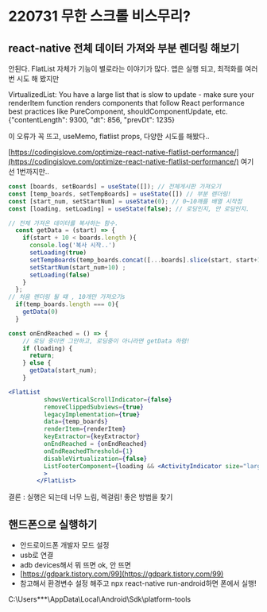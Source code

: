 # 220731 무한 스크롤 비스무리?

## react-native 전체 데이터 가져와 부분 렌더링 해보기

안된다. FlatList 자체가 기능이 별로라는 이야기가 많다. 앱은 실행 되고, 최적화를 여러번 시도 해 봤지만

VirtualizedList: You have a large list that is slow to update - make sure your renderItem function renders components that follow React performance best practices like PureComponent, shouldComponentUpdate, etc. {"contentLength": 9300, "dt": 856, "prevDt": 1235}

이 오류가 꼭 뜨고, useMemo, flatlist props, 다양한 시도를 해봤다..

[https://codingislove.com/optimize-react-native-flatlist-performance/](https://codingislove.com/optimize-react-native-flatlist-performance/) 여기선 1번까지만..

```jsx
const [boards, setBoards] = useState([]); // 전체게시판 가져오기
const [temp_boards, setTempBoards] = useState([]) // 부분 렌더링!
const [start_num, setStartNum] = useState(0); // 0~10깨를 배열 시작점
const [loading, setLoading] = useState(false); // 로딩인지, 안 로딩인지.

// 전체 가져온 데이터를 복사하는 함수.
  const getData = (start) => {
    if(start + 10 < boards.length ){
      console.log('복사 시작..')
      setLoading(true)
      setTempBoards(temp_boards.concat([...boards].slice(start, start+10)));
      setStartNum(start_num+10) ;
      setLoading(false)
    }
  };
// 처음 렌더링 될 떄 , 10개만 가져오기s
  if(temp_boards.length === 0){
    getData(0)
  }

const onEndReached = () => {
    // 로딩 중이면 그만하고, 로딩중이 아니라면 getData 하렴!
    if (loading) {
      return;
    } else {
      getData(start_num);
    }

<FlatList
          showsVerticalScrollIndicator={false}
          removeClippedSubviews={true}
          legacyImplementation={true}
          data={temp_boards}
          renderItem={renderItem}
          keyExtractor={keyExtractor}
          onEndReached = {onEndReached}
          onEndReachedThreshold={1}
          disableVirtualization={false} 
          ListFooterComponent={loading && <ActivityIndicator size="large" color="#00ff00"/>}
          >
        </FlatList>
```

결론 :  실행은 되는데 너무 느림, 렉걸림! 좋은 방법을 찾기

## 핸드폰으로 실행하기

- 안드로이드폰 개발자 모드 설정
- usb로 연결
- adb devices해서 뭐 뜨면 ok, 안 뜨면
- [https://gdpark.tistory.com/99](https://gdpark.tistory.com/99)
- 참고해서 환경변수 설정 해주고 npx react-native run-android하면 폰에서 실행!

C:\Users\***\AppData\Local\Android\Sdk\platform-tools